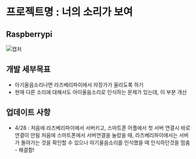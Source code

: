 # 프로젝트명 : 너의 소리가 보여
## Raspberrypi
![캡처](https://user-images.githubusercontent.com/72690461/116762177-92b14d00-aa54-11eb-903f-065121734f87.JPG)


## 개발 세부목표
- 아기울음소리나면 라즈베리파이에서 자장가가 울리도록 하기
- 현재 다른 소리에 대해서도 아이울음소리로 인식하는 문제가 있는데, 이 부분 개선



## 업데이트 사항
- 4/28 : 처음에 라즈베리파이에서 서버키고, 스마트폰 어플에서 첫 서버 연결시 바로 연결이 안됨
처음에 스마트폰에서 서버연결을 눌렀을 때, 라즈베리파이에서는 서버가 돌아가는 것을 확인할 수 있으나
아기울음소리를 인식했을 때 인식하던것을 멈춤 - 해결함!





